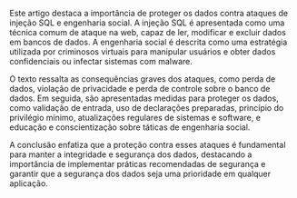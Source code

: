 
Este artigo destaca a importância de proteger os dados contra ataques de injeção SQL e engenharia social. A injeção SQL é apresentada como uma técnica comum de ataque na web, capaz de ler, modificar e excluir dados em bancos de dados. A engenharia social é descrita como uma estratégia utilizada por criminosos virtuais para manipular usuários e obter dados confidenciais ou infectar sistemas com malware.

O texto ressalta as consequências graves dos ataques, como perda de dados, violação de privacidade e perda de controle sobre o banco de dados. Em seguida, são apresentadas medidas para proteger os dados, como validação de entrada, uso de declarações preparadas, princípio do privilégio mínimo, atualizações regulares de sistemas e software, e educação e conscientização sobre táticas de engenharia social.

A conclusão enfatiza que a proteção contra esses ataques é fundamental para manter a integridade e segurança dos dados, destacando a importância de implementar práticas recomendadas de segurança e garantir que a segurança dos dados seja uma prioridade em qualquer aplicação.




